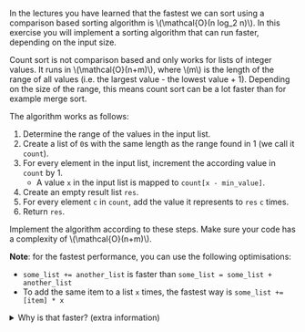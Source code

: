 In the lectures you have learned that the fastest we can sort using a comparison based sorting algorithm is \\(\mathcal{O}(n log_2 n)\\).
In this exercise you will implement a sorting algorithm that can run faster, depending on the input size.

Count sort is not comparison based and only works for lists of integer values. It runs in \\(\mathcal{O}(n+m)\\), where \\(m\\) is
the length of the range of all values (i.e. the largest value - the lowest value + 1).
Depending on the size of the range, this means count sort can be a lot faster than for example merge sort.

The algorithm works as follows:

1. Determine the range of the values in the input list.
2. Create a list of `0`s with the same length as the range found in 1 (we call it `count`).
3. For every element in the input list, increment the according value in `count` by 1.  
    - A value `x` in the input list is mapped to `count[x - min_value]`.
4. Create an empty result list `res`.
5. For every element `c` in `count`, add the value it represents to `res` `c` times.
6. Return `res`.

Implement the algorithm according to these steps. Make sure your code has a complexity of \\(\mathcal{O}(n+m)\\).

**Note**: for the fastest performance, you can use the following optimisations:

- `some_list += another_list` is faster than `some_list = some_list + another_list`
- To add the same item to a list `x` times, the fastest way is `some_list += [item] * x`

<details>
    <summary>Why is that faster? (extra information)</summary>
    We do not assume this knowledge, but if you are interested: this section explains why the optimisations mentioned above are faster.<br/>
    <br/>
    <h5><code>a += b</code> instead of <code>a = a + b</code></h5>
    The <code>a += b</code> operator for lists works by extending the list <code>a</code> with a list <code>b</code>. This grows <code>a</code> by <code>len(b)</code> and then adds all elements.<br/>
    With <code>a = a + b</code> we first create a new list of size <code>len(a) + len(b)</code>, then copy all elements from <code>a</code> and <code>b</code> in there and reassign it to <code>a</code>. As you can see this means we are doing <code>len(a)</code> more additions to a list than with <code>a += b</code>.
    Note that <code>a += b</code> is (largely) the same as <code>a.extend(b)</code>.<br/>
    <br/>
    <h5><code>a += [item] * x</code> instead of appending in a loop</h5>
    Under the hood python optimizes extending of a list: extra space is allocated to accomodate for the new part of the list. This means the items in the list <code>[item] * x</code> can be added without having to grow <code>a</code> multiple times.<br/>
    Furthermore the loop used in <code>extend</code> is implemented in the C language (in which python is implemented), which is significantly faster than the loop we would use in native python around <code>append</code>.
</details>